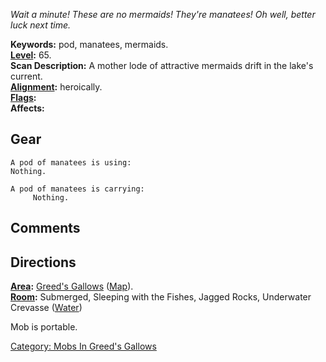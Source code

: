 *Wait a minute! These are no mermaids! They're manatees! Oh well, better
luck next time.*

**Keywords:** pod, manatees, mermaids.  
**[Level](Level.md "wikilink"):** 65.  
**Scan Description:** A mother lode of attractive mermaids drift in the
lake's current.  
**[Alignment](Alignment.md "wikilink"):** heroically.  
**[Flags](:Category:_Mob_Types.md "wikilink"):**  
**Affects:**  

## Gear

`A pod of manatees is using:`  
`Nothing.`

`A pod of manatees is carrying:`  
`     Nothing.`

## Comments

## Directions

**[Area](:Category:_Areas.md "wikilink"):** [Greed's
Gallows](:Category:_Greed's_Gallows.md "wikilink")
([Map](Greed's_Gallows_Map.md "wikilink")).  
**[Room](:Category:Rooms.md "wikilink"):** Submerged, Sleeping with the
Fishes, Jagged Rocks, Underwater Crevasse
([Water](Water_Terrain.md "wikilink"))

Mob is portable.  

[Category: Mobs In Greed's
Gallows](Category:_Mobs_In_Greed's_Gallows "wikilink")
